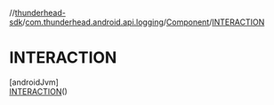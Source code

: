 //[thunderhead-sdk](../../../../index.md)/[com.thunderhead.android.api.logging](../../index.md)/[Component](../index.md)/[INTERACTION](index.md)

# INTERACTION

[androidJvm]\
[INTERACTION](index.md)()
